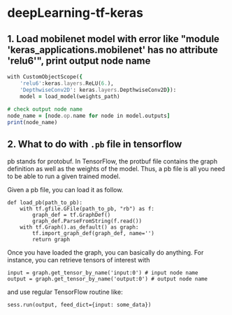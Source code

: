 # deepLearning-tf-keras

## 1. Load mobilenet model with error like "module 'keras_applications.mobilenet' has no attribute 'relu6'", print output node name
``` for keres version 2.2.4
with CustomObjectScope({
    'relu6':keras.layers.ReLU(6.),
    'DepthwiseConv2D': keras.layers.DepthwiseConv2D}):
    model = load_model(weights_path)
    
# check output node name
node_name = [node.op.name for node in model.outputs]
print(node_name)

```
## 2. What to do with `.pb` file in tensorflow
pb stands for protobuf. In TensorFlow, the protbuf file contains the graph definition as well as the weights of the model. Thus, a pb file is all you need to be able to run a given trained model.

Given a pb file, you can load it as follow.
```
def load_pb(path_to_pb):
    with tf.gfile.GFile(path_to_pb, "rb") as f:
        graph_def = tf.GraphDef()
        graph_def.ParseFromString(f.read())
    with tf.Graph().as_default() as graph:
        tf.import_graph_def(graph_def, name='')
        return graph
```
Once you have loaded the graph, you can basically do anything. For instance, you can retrieve tensors of interest with
```
input = graph.get_tensor_by_name('input:0') # input node name
output = graph.get_tensor_by_name('output:0') # output node name
```
and use regular TensorFlow routine like:
```
sess.run(output, feed_dict={input: some_data})
```
